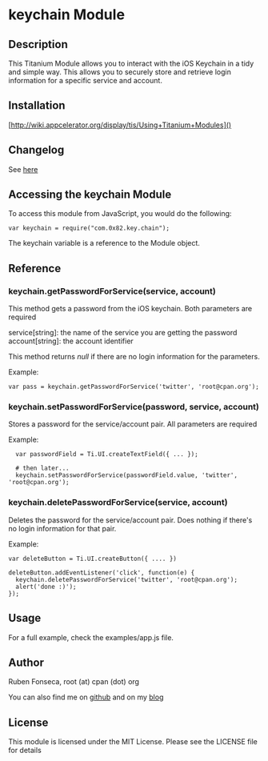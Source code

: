 # keychain Module

## Description

This Titanium Module allows you to interact with the iOS Keychain in
a tidy and simple way. This allows you to securely store and retrieve login 
information for a specific service and account.

## Installation

[http://wiki.appcelerator.org/display/tis/Using+Titanium+Modules]()

## Changelog

See [here](changelog.html)

## Accessing the keychain Module

To access this module from JavaScript, you would do the following:

	var keychain = require("com.0x82.key.chain");

The keychain variable is a reference to the Module object.	

## Reference

### keychain.getPasswordForService(service, account)

This method gets a password from the iOS keychain. Both parameters are required

service[string]: the name of the service you are getting the password
account[string]: the account identifier

This method returns _null_ if there are no login information for the parameters.

Example:

    var pass = keychain.getPasswordForService('twitter', 'root@cpan.org');

### keychain.setPasswordForService(password, service, account)

Stores a password for the service/account pair. All parameters are required

Example:

      var passwordField = Ti.UI.createTextField({ ... });

      # then later...
      keychain.setPasswordForService(passwordField.value, 'twitter', 'root@cpan.org');

### keychain.deletePasswordForService(service, account)

Deletes the password for the service/account pair. Does nothing if there's no
login information for that pair.

Example:

    var deleteButton = Ti.UI.createButton({ .... })

    deleteButton.addEventListener('click', function(e) {
      keychain.deletePasswordForService('twitter', 'root@cpan.org');
      alert('done :)');
    });

## Usage

For a full example, check the examples/app.js file.

## Author


Ruben Fonseca, root (at) cpan (dot) org

You can also find me on [github](http://github.com/rubenfonseca) and on my
[blog](http://blog.0x82.com)

## License

This module is licensed under the MIT License. Please see the LICENSE file for
details

